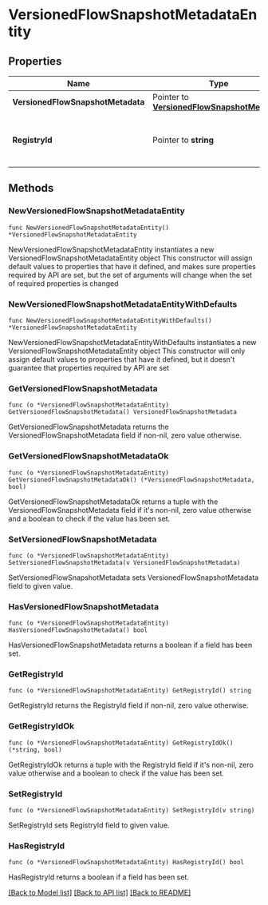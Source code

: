 # VersionedFlowSnapshotMetadataEntity

## Properties

Name | Type | Description | Notes
------------ | ------------- | ------------- | -------------
**VersionedFlowSnapshotMetadata** | Pointer to [**VersionedFlowSnapshotMetadata**](VersionedFlowSnapshotMetadata.md) |  | [optional] 
**RegistryId** | Pointer to **string** | The ID of the Registry that this flow belongs to | [optional] 

## Methods

### NewVersionedFlowSnapshotMetadataEntity

`func NewVersionedFlowSnapshotMetadataEntity() *VersionedFlowSnapshotMetadataEntity`

NewVersionedFlowSnapshotMetadataEntity instantiates a new VersionedFlowSnapshotMetadataEntity object
This constructor will assign default values to properties that have it defined,
and makes sure properties required by API are set, but the set of arguments
will change when the set of required properties is changed

### NewVersionedFlowSnapshotMetadataEntityWithDefaults

`func NewVersionedFlowSnapshotMetadataEntityWithDefaults() *VersionedFlowSnapshotMetadataEntity`

NewVersionedFlowSnapshotMetadataEntityWithDefaults instantiates a new VersionedFlowSnapshotMetadataEntity object
This constructor will only assign default values to properties that have it defined,
but it doesn't guarantee that properties required by API are set

### GetVersionedFlowSnapshotMetadata

`func (o *VersionedFlowSnapshotMetadataEntity) GetVersionedFlowSnapshotMetadata() VersionedFlowSnapshotMetadata`

GetVersionedFlowSnapshotMetadata returns the VersionedFlowSnapshotMetadata field if non-nil, zero value otherwise.

### GetVersionedFlowSnapshotMetadataOk

`func (o *VersionedFlowSnapshotMetadataEntity) GetVersionedFlowSnapshotMetadataOk() (*VersionedFlowSnapshotMetadata, bool)`

GetVersionedFlowSnapshotMetadataOk returns a tuple with the VersionedFlowSnapshotMetadata field if it's non-nil, zero value otherwise
and a boolean to check if the value has been set.

### SetVersionedFlowSnapshotMetadata

`func (o *VersionedFlowSnapshotMetadataEntity) SetVersionedFlowSnapshotMetadata(v VersionedFlowSnapshotMetadata)`

SetVersionedFlowSnapshotMetadata sets VersionedFlowSnapshotMetadata field to given value.

### HasVersionedFlowSnapshotMetadata

`func (o *VersionedFlowSnapshotMetadataEntity) HasVersionedFlowSnapshotMetadata() bool`

HasVersionedFlowSnapshotMetadata returns a boolean if a field has been set.

### GetRegistryId

`func (o *VersionedFlowSnapshotMetadataEntity) GetRegistryId() string`

GetRegistryId returns the RegistryId field if non-nil, zero value otherwise.

### GetRegistryIdOk

`func (o *VersionedFlowSnapshotMetadataEntity) GetRegistryIdOk() (*string, bool)`

GetRegistryIdOk returns a tuple with the RegistryId field if it's non-nil, zero value otherwise
and a boolean to check if the value has been set.

### SetRegistryId

`func (o *VersionedFlowSnapshotMetadataEntity) SetRegistryId(v string)`

SetRegistryId sets RegistryId field to given value.

### HasRegistryId

`func (o *VersionedFlowSnapshotMetadataEntity) HasRegistryId() bool`

HasRegistryId returns a boolean if a field has been set.


[[Back to Model list]](../README.md#documentation-for-models) [[Back to API list]](../README.md#documentation-for-api-endpoints) [[Back to README]](../README.md)


